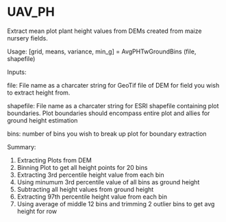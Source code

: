 # UAV_PH
Extract mean plot plant height values from DEMs created from maize nursery fields.

Usage:
[grid, means, variance, min_g] = AvgPHTwGroundBins (file, shapefile)

Inputs: 

   file: File name as a charcater string for GeoTif file of DEM for field you wish to extract height from.
     
   shapefile: File name as a charcater string for ESRI shapefile containing plot boundaries. Plot boundaries should encompass entire plot and allies for ground height estimation
     
   bins: number of bins you wish to break up plot for boundary extraction

Summary:
 1. Extracting Plots from DEM
 2. Binning Plot to get all height points for 20 bins
 3. Extracting 3rd percentile height value from each bin
 4. Using minumum 3rd percentile value of all bins as ground height
 5. Subtracting all height values from ground height
 6. Extracting 97th percentile height value from each bin
 7. Using average of middle 12 bins and trimming 2 outlier bins to get avg height for row
